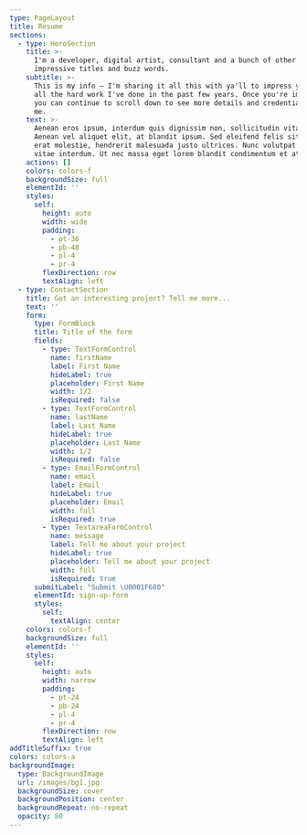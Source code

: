 ```yaml
---
type: PageLayout
title: Resume
sections:
  - type: HeroSection
    title: >-
      I'm a developer, digital artist, consultant and a bunch of other
      impressive titles and buzz words.
    subtitle: >-
      This is my info — I'm sharing it all this with ya'll to impress you with
      all the hard work I've done in the past few years. Once you're impressed,
      you can continue to scroll down to see more details and credentials about
      me.
    text: >-
      Aenean eros ipsum, interdum quis dignissim non, sollicitudin vitae nisl.
      Aenean vel aliquet elit, at blandit ipsum. Sed eleifend felis sit amet
      erat molestie, hendrerit malesuada justo ultrices. Nunc volutpat at erat
      vitae interdum. Ut nec massa eget lorem blandit condimentum et at risus.
    actions: []
    colors: colors-f
    backgroundSize: full
    elementId: ''
    styles:
      self:
        height: auto
        width: wide
        padding:
          - pt-36
          - pb-48
          - pl-4
          - pr-4
        flexDirection: row
        textAlign: left
  - type: ContactSection
    title: Got an interesting project? Tell me more...
    text: ''
    form:
      type: FormBlock
      title: Title of the form
      fields:
        - type: TextFormControl
          name: firstName
          label: First Name
          hideLabel: true
          placeholder: First Name
          width: 1/2
          isRequired: false
        - type: TextFormControl
          name: lastName
          label: Last Name
          hideLabel: true
          placeholder: Last Name
          width: 1/2
          isRequired: false
        - type: EmailFormControl
          name: email
          label: Email
          hideLabel: true
          placeholder: Email
          width: full
          isRequired: true
        - type: TextareaFormControl
          name: message
          label: Tell me about your project
          hideLabel: true
          placeholder: Tell me about your project
          width: full
          isRequired: true
      submitLabel: "Submit \U0001F680"
      elementId: sign-up-form
      styles:
        self:
          textAlign: center
    colors: colors-f
    backgroundSize: full
    elementId: ''
    styles:
      self:
        height: auto
        width: narrow
        padding:
          - pt-24
          - pb-24
          - pl-4
          - pr-4
        flexDirection: row
        textAlign: left
addTitleSuffix: true
colors: colors-a
backgroundImage:
  type: BackgroundImage
  url: /images/bg1.jpg
  backgroundSize: cover
  backgroundPosition: center
  backgroundRepeat: no-repeat
  opacity: 80
---
```

